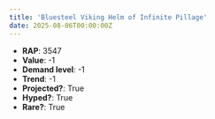 ```yaml
---
title: 'Bluesteel Viking Helm of Infinite Pillage'
date: 2025-08-06T00:00:00Z
---
```

- **RAP**: 3547
- **Value**: -1
- **Demand level**: -1
- **Trend**: -1
- **Projected?**: True
- **Hyped?**: True
- **Rare?**: True
